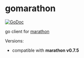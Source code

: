 gomarathon
===========
[![GoDoc](https://godoc.org/github.com/fpgeek/gomarathon?status.svg)](https://godoc.org/github.com/fpgeek/gomarathon)

go client for [marathon](http://mesosphere.github.io/marathon)

Versions: 

- compatible with **marathon v0.7.5**
